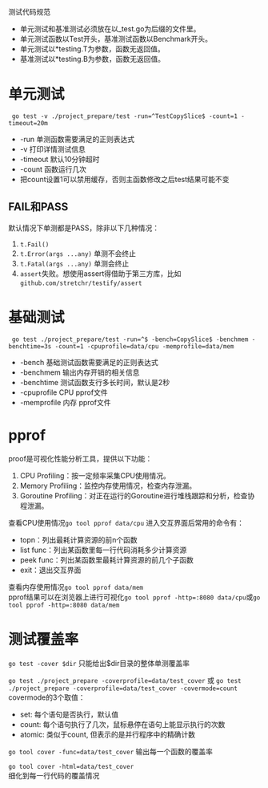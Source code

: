测试代码规范  

- 单元测试和基准测试必须放在以_test.go为后缀的文件里。
- 单元测试函数以Test开头，基准测试函数以Benchmark开头。
- 单元测试以*testing.T为参数，函数无返回值。
- 基准测试以*testing.B为参数，函数无返回值。  

# 单元测试

```shell
 go test -v ./project_prepare/test -run=^TestCopySlice$ -count=1 -timeout=20m
```

- -run 单测函数需要满足的正则表达式
- -v 打印详情测试信息
- -timeout 默认10分钟超时
- -count 函数运行几次  
- 把count设置1可以禁用缓存，否则主函数修改之后test结果可能不变

## FAIL和PASS

默认情况下单测都是PASS，除非以下几种情况： 

1. `t.Fail()`
2. `t.Error(args ...any)`  单测不会终止
3. `t.Fatal(args ...any)`  单测会终止
4. `assert`失败。想使用assert得借助于第三方库，比如`github.com/stretchr/testify/assert`

# 基础测试

```shell
 go test ./project_prepare/test -run=^$ -bench=CopySlice$ -benchmem -benchtime=3s -count=1 -cpuprofile=data/cpu -memprofile=data/mem
```

- -bench 基础测试函数需要满足的正则表达式
- -benchmem 输出内存开销的相关信息
- -benchtime 测试函数支行多长时间，默认是2秒
- -cpuprofile CPU pprof文件
- -memprofile 内存 pprof文件

# pprof

proof是可视化性能分析工具，提供以下功能：

1. CPU Profiling：按一定频率采集CPU使用情况。
2. Memory Profiling：监控内存使用情况，检查内存泄漏。
3. Goroutine Profiling：对正在运行的Goroutine进行堆栈跟踪和分析，检查协程泄漏。 

查看CPU使用情况`go tool pprof data/cpu`
进入交互界面后常用的命令有：  

- topn：列出最耗计算资源的前n个函数
- list func：列出某函数里每一行代码消耗多少计算资源
- peek func：列出某函数里最耗计算资源的前几个子函数   
- exit：退出交互界面

查看内存使用情况`go tool pprof data/mem`  
pprof结果可以在浏览器上进行可视化`go tool pprof -http=:8080 data/cpu`或`go tool pprof -http=:8080 data/mem`

# 测试覆盖率

`go test -cover $dir`   只能给出$dir目录的整体单测覆盖率

`go test ./project_prepare -coverprofile=data/test_cover`
或
`go test ./project_prepare -coverprofile=data/test_cover -covermode=count`
covermode的3个取值：

- set: 每个语句是否执行，默认值
- count: 每个语句执行了几次，鼠标悬停在语句上能显示执行的次数
- atomic: 类似于count, 但表示的是并行程序中的精确计数

`go tool cover -func=data/test_cover`		输出每一个函数的覆盖率

`go tool cover -html=data/test_cover`  	
细化到每一行代码的覆盖情况